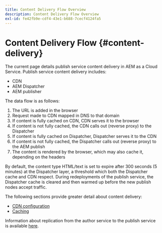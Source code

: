 ```yaml
---
title: Content Delivery Flow Overview
description: Content Delivery Flow Overview
exl-id: fe42fb9e-cdf4-43e1-b688-7cecf4124fa5
---
```

# Content Delivery Flow {#content-delivery}

The current page details publish service content delivery in AEM as a Cloud Service. Publish service content delivery includes:

* CDN
* AEM Dispatcher
* AEM publisher

The data flow is as follows:

1. The URL is added in the browser
1. Request made to CDN mapped in DNS to that domain
1. If content is fully cached on CDN, CDN serves it to the browser
1. If content is not fully cached, the CDN calls out (reverse proxy) to the Dispatcher
1. If content is fully cached on Dispatcher, Dispatcher serves it to the CDN
1. If content is not fully cached, the Dispatcher calls out (reverse proxy) to the AEM publish
1. The content is rendered by the browser, which may also cache it, depending on the headers

By default, the content type HTML/text is set to expire after 300 seconds (5 minutes) at the Dispatcher layer, a threshold which both the Dispatcher cache and CDN respect. During redeployments of the publish service, the Dispatcher cache is cleared and then warmed up before the new publish nodes accept traffic.

The following sections provide greater detail about content delivery:
* [CDN configuration](/help/implementing/dispatcher/cdn.md)
* [Caching](/help/implementing/dispatcher/caching.md)


Information about replication from the author service to the publish service is available [here](/help/operations/replication.md).
